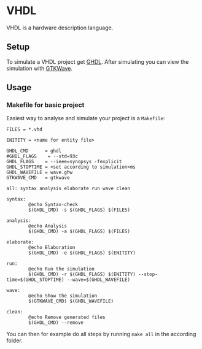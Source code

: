 # VHDL

VHDL is a hardware description language.

## Setup

To simulate a VHDL project get [GHDL](https://github.com/ghdl/ghdl).
After simulating you can view the simulation with [GTKWave](https://github.com/gtkwave/gtkwave).

## Usage

### Makefile for basic project

Easiest way to analyse and simulate your project is a `Makefile`:

```make
FILES = *.vhd

ENITITY = <name for entity file>

GHDL_CMD      = ghdl
#GHDL_FLAGS    = --std=93c
GHDL_FLAGS    = --ieee=synopsys -fexplicit
GHDL_STOPTIME = <set according to simulation>ms
GHDL_WAVEFILE = wave.ghw
GTKWAVE_CMD   = gtkwave

all: syntax analysis elaborate run wave clean

syntax:
        @echo Syntax-check
        $(GHDL_CMD) -s $(GHDL_FLAGS) $(FILES)

analysis:
        @echo Analysis
        $(GHDL_CMD) -a $(GHDL_FLAGS) $(FILES)

elaborate:
        @echo Elaboration
        $(GHDL_CMD) -e $(GHDL_FLAGS) $(ENITITY)

run:
        @echo Run the simulation
        $(GHDL_CMD) -r $(GHDL_FLAGS) $(ENITITY) --stop-time=$(GHDL_STOPTIME) --wave=$(GHDL_WAVEFILE)

wave:
        @echo Show the simulation
        $(GTKWAVE_CMD) $(GHDL_WAVEFILE)

clean:
        @echo Remove generated files
        $(GHDL_CMD) --remove
```

You can then for example do all steps by running `make all` in the according folder.
